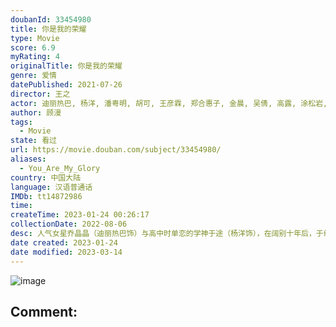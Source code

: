 ```yaml
---
doubanId: 33454980
title: 你是我的荣耀
type: Movie
score: 6.9
myRating: 4
originalTitle: 你是我的荣耀
genre: 爱情
datePublished: 2021-07-26
director: 王之
actor: 迪丽热巴, 杨洋, 潘粤明, 胡可, 王彦霖, 郑合惠子, 金晨, 吴倩, 高露, 涂松岩, 季肖冰, 孙雅丽, 邵逸凡, 刘家祎, 张艺文, 赵柯迪, 崔奕, 郭彤彤, 宁晓志, 刘威龙, 杨晋恒, 倪言, 陈鹤一, 杨叙辰, 叶小开, 朱怀旭, 郑小毛, 洪卫, 赵樱子, 袁成杰, 郑晓宁, 王全有, 王箫淇, 周杰
author: 顾漫
tags:
  - Movie
state: 看过
url: https://movie.douban.com/subject/33454980/
aliases:
  - You_Are_My_Glory
country: 中国大陆
language: 汉语普通话
IMDb: tt14872986
time: 
createTime: 2023-01-24 00:26:17
collectionDate: 2022-08-06
desc: 人气女星乔晶晶（迪丽热巴饰）与高中时单恋的学神于途（杨洋饰），在阔别十年后，于线上再度重逢，开启了一段浪漫治愈的暖爱之旅。时光匆匆，此时于途已成为心怀梦想的航天设计师，乔晶晶也成为星光闪耀的当红女...
date created: 2023-01-24
date modified: 2023-03-14
---
```


![image](p2656383070.jpg)

Comment:
---
